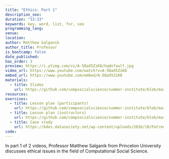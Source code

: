 ```yaml
---
title: "Ethics: Part 1"
description_seo:
duration: "33:33"
keywords: key, word, list, for, seo
programming_lang:
venue:
location:
author: Matthew Salganik
author_title: Professor
is_bootcamp: false
date_published:
has_order: 3
preview: https://i.ytimg.com/vi/A-5QaX5ZiK8/hqdefault.jpg
video_url: https://www.youtube.com/watch?v=A-5QaX5ZiK8
embed_url: https://www.youtube.com/embed/A-5QaX5ZiK8
materials:
  - title: Slides
    url: https://github.com/compsocialscience/summer-institute/blob/master/2020/materials/day1-intro-ethics/ethics_part1.pdf
resources:
exercises:
  - title: Lesson plan (participants)
    url: https://github.com/compsocialscience/summer-institute/blob/master/2021/materials/day1-intro-ethics/activity/lesson_plan_ethics_participant.md
  - title: Lesson plan (instructors)
    url: https://github.com/compsocialscience/summer-institute/blob/master/2021/materials/day1-intro-ethics/activity/lesson_plan_ethics_instructor.md
  - title: Case study
    url: https://bdes.datasociety.net/wp-content/uploads/2016/10/Patreon-Case-Study.pdf
code:
---
```


In part 1 of 2 videos, Professor Matthew Salganik from Princeton University discusses ethical issues in the field of Computational Social Science.
